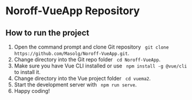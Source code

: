 # Noroff-VueApp Repository

## How to run the project

1. Open the command prompt and clone Git repository ``` git clone https://github.com/Masolg/Noroff-VueApp.git```.
2. Change directory into the Git repo folder ``` cd Noroff-VueApp```.
3. Make sure you have Vue CLI installed or use ``` npm install -g @vue/cli``` to install it.
4. Change directory into the Vue project folder ``` cd vuema2```.
5. Start the development server with ``` npm run serve```.
6. Happy coding!

